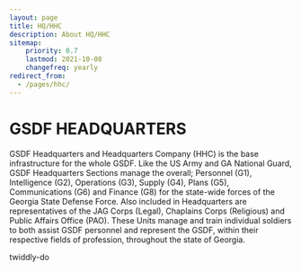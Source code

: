 ```yaml
---
layout: page
title: HQ/HHC
description: About HQ/HHC
sitemap:
    priority: 0.7
    lastmod: 2021-10-08
    changefreq: yearly
redirect_from:
  - /pages/hhc/
---
```


# GSDF HEADQUARTERS



GSDF Headquarters and Headquarters Company (HHC) is the base infrastructure for the whole GSDF.  Like the US Army and GA National Guard, GSDF Headquarters Sections manage the overall; Personnel (G1), Intelligence (G2), Operations (G3), Supply (G4), Plans (G5), Communications (G6) and Finance (G8) for the state-wide forces of the Georgia State Defense Force.  Also included in Headquarters are representatives of the JAG Corps (Legal), Chaplains Corps (Religious) and Public Affairs Office (PAO).  These Units manage and train individual soldiers to both assist GSDF personnel and represent the GSDF, within their respective fields of profession, throughout the state of Georgia.

twiddly-do
